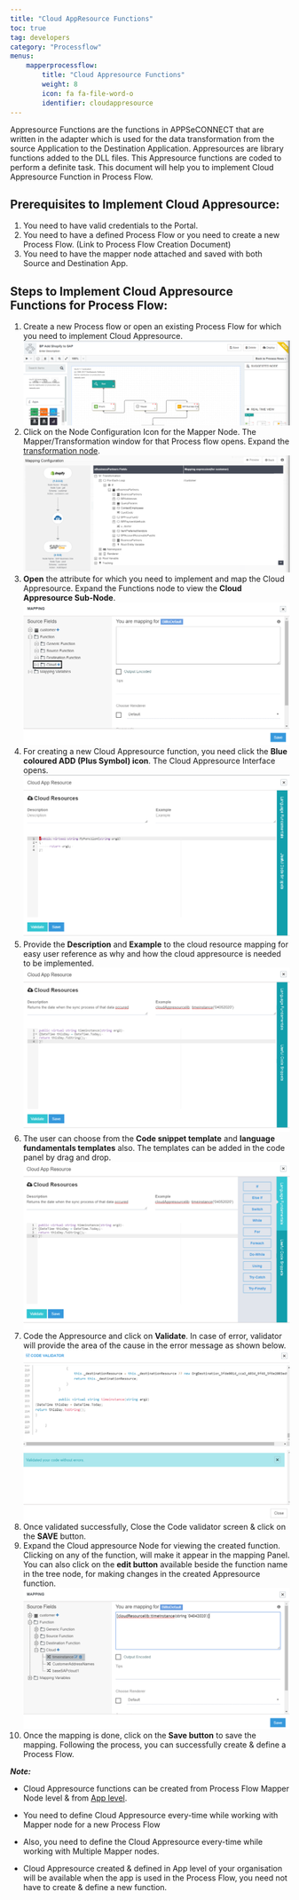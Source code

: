 ```yaml
---
title: "Cloud AppResource Functions"
toc: true
tag: developers
category: "Processflow"
menus: 
    mapperprocessflow:
        title: "Cloud Appresource Functions"
        weight: 8
        icon: fa fa-file-word-o
        identifier: cloudappresource
---
```


Appresource Functions are the functions in APPSeCONNECT that are written in the adapter which is used for the data transformation from the source Application to the Destination Application. Appresources are library functions added to the DLL files. This Appresource functions are coded to perform a definite task. This document will help you to implement Cloud Appresource Function in Process Flow.

## Prerequisites to Implement Cloud Appresource:

1.	You need to have valid credentials to the Portal.
2.	You need to have a defined Process Flow or you need to create a new Process Flow. (Link to Process Flow Creation Document)
3.	You need to have the mapper node attached and saved with both Source and Destination App.

## Steps to Implement Cloud Appresource Functions for Process Flow:

1.	Create a new Process flow or open an existing Process Flow for which you need to implement Cloud Appresource. 
![cloud1](\staticfiles\processflow\media\mapper\cloudappresource-1.png)    
2. Click on the Node Configuration Icon for the Mapper Node. The Mapper/Transformation window for that Process flow opens. Expand the [transformation node](/transformation/getting-started-with-mapping/#structure-of-mapping).  
![cloud2](\staticfiles\processflow\media\mapper\cloudappresource-2.png)  
3. **Open** the attribute for which you need to implement and map the Cloud Appresource. Expand the Functions node to view the **Cloud Appresource Sub-Node**.
![cloud3](\staticfiles\processflow\media\mapper\cloudappresource-3.png)  
4. For creating a new Cloud Appresource function, you need click the **Blue coloured ADD (Plus Symbol) icon**. The Cloud Appresource Interface opens.
![cloud4](\staticfiles\processflow\media\mapper\cloudappresource-4.png)  
5. Provide the **Description** and **Example** to the cloud resource mapping for easy  user reference as why and how the cloud appresource is needed to be implemented.
![cloud5](\staticfiles\processflow\media\mapper\cloudappresource-5.png)  
6. The user can choose from the **Code snippet template** and **language fundamentals templates** also. The templates can be added in the code panel by drag and drop. 
![cloud6](\staticfiles\processflow\media\mapper\cloudappresource-6.png)  
7.	Code the Appresource and click on **Validate**. In case of error, validator will provide the area of the cause in the error message as shown below. 
![cloud7](\staticfiles\processflow\media\mapper\cloudappresource-7.png)  
8. Once validated successfully, Close the Code validator screen & click on the **SAVE** button.
9.	Expand the Cloud appresource Node for viewing the created function. Clicking on any of the function, will make it appear in the mapping Panel. You can also click on the **edit button** available beside the function name in the tree node, for making changes in the created Appresource function.
![cloud8](\staticfiles\processflow\media\mapper\cloudappresource-8.png)  
10. Once the mapping is done, click on the **Save button** to save the mapping.
Following the process, you can successfully create & define a Process Flow.  

**_Note:_**

- Cloud Appresource functions can be created from Process Flow Mapper Node level & from [App level](/accessing%20portal/accessing-portal/#b-choosing-app).

- You need to define Cloud Appresource every-time while working with Mapper node for a new Process Flow 

- Also, you need to define the Cloud Appresource every-time while working with Multiple Mapper nodes.

- Cloud Appresource created & defined in App level of your organisation will be available when the app is used in the Process Flow, you need not have to create & define a new function.

